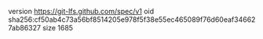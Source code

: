 version https://git-lfs.github.com/spec/v1
oid sha256:cf50ab4c73a56bf8514205e978f5f38e55ec465089f76d60eaf346627ab86327
size 1685
